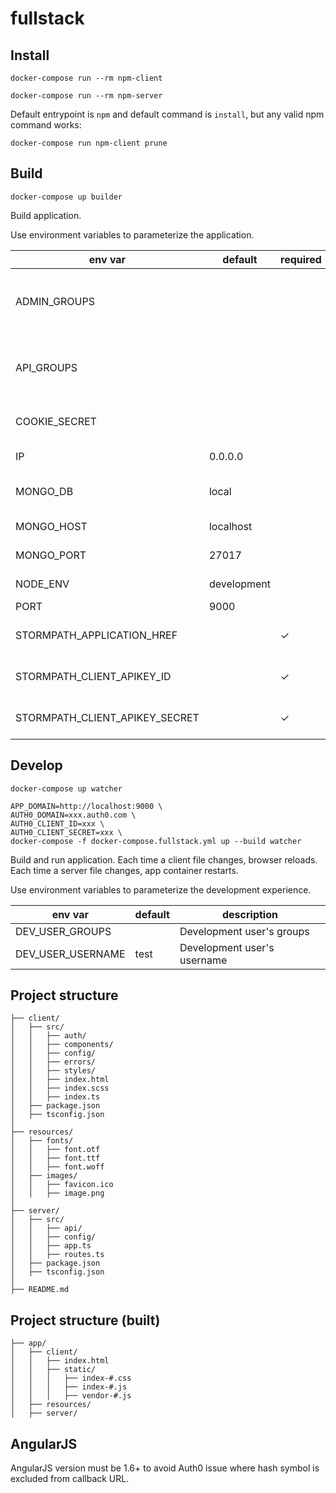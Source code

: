 # fullstack



## Install

`docker-compose run --rm npm-client`

`docker-compose run --rm npm-server`

Default entrypoint is `npm` and default command is `install`,
but any valid npm command works:

`docker-compose run npm-client prune`



## Build

`docker-compose up builder`

Build application.

Use environment variables to parameterize the application.

env var                        | default     | required | description
------------------------------ | ----------- | -------- | -----------------------------------------
ADMIN_GROUPS                   |             |          | Comma-separated list of admin group names
API_GROUPS                     |             |          | Comma-separated list of API group names
COOKIE_SECRET                  |             |          | String for signing cookies
IP                             | 0.0.0.0     |          | Server ip address
MONGO_DB                       | local       |          | MongoDB database name
MONGO_HOST                     | localhost   |          | MongoDB host
MONGO_PORT                     | 27017       |          | MongoDB port
NODE_ENV                       | development |          | Node environment
PORT                           | 9000        |          | Server port
STORMPATH_APPLICATION_HREF     |             | ✓        | Required by express-stormpath
STORMPATH_CLIENT_APIKEY_ID     |             | ✓        | Required by express-stormpath
STORMPATH_CLIENT_APIKEY_SECRET |             | ✓        | Required by express-stormpath



## Develop

`docker-compose up watcher`

```
APP_DOMAIN=http://localhost:9000 \
AUTH0_DOMAIN=xxx.auth0.com \
AUTH0_CLIENT_ID=xxx \
AUTH0_CLIENT_SECRET=xxx \
docker-compose -f docker-compose.fullstack.yml up --build watcher
```

Build and run application.
Each time a client file changes, browser reloads.
Each time a server file changes, app container restarts.

Use environment variables to parameterize the development experience.

env var           | default | description
----------------- | ------- | -----------------------------------------
DEV_USER_GROUPS   |         | Development user's groups
DEV_USER_USERNAME | test    | Development user's username



## Project structure

```
├── client/
│   ├── src/
│   │   ├── auth/
│   │   ├── components/
│   │   ├── config/
│   │   ├── errors/
│   │   ├── styles/
│   │   ├── index.html
│   │   ├── index.scss
│   │   ├── index.ts
│   ├── package.json
│   ├── tsconfig.json
│
├── resources/
│   ├── fonts/
│   │   ├── font.otf
│   │   ├── font.ttf
│   │   ├── font.woff
│   ├── images/
│   │   ├── favicon.ico
│   │   ├── image.png
│
├── server/
│   ├── src/
│   │   ├── api/
│   │   ├── config/
│   │   ├── app.ts
│   │   ├── routes.ts
│   ├── package.json
│   ├── tsconfig.json
│
├── README.md

```



## Project structure (built)

```
├── app/
│   ├── client/
│   │   ├── index.html
│   │   ├── static/
│   │   │   ├── index-#.css
│   │   │   ├── index-#.js
│   │   │   ├── vendor-#.js
│   ├── resources/
│   ├── server/
```



## AngularJS

AngularJS version must be 1.6+ to avoid Auth0 issue where hash symbol is
excluded from callback URL.
